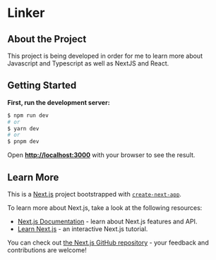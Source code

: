 # Linker

## About the Project
This project is being developed in order for me to learn more about Javascript and Typescript as well as NextJS and React.


## Getting Started

__First, run the development server:__
```bash
$ npm run dev
# or
$ yarn dev
# or
$ pnpm dev
```

Open [__http://localhost:3000__](http://localhost:3000) with your browser to see the result.

## Learn More

This is a [Next.js](https://nextjs.org/) project bootstrapped with [`create-next-app`](https://github.com/vercel/next.js/tree/canary/packages/create-next-app).

To learn more about Next.js, take a look at the following resources:

- [Next.js Documentation](https://nextjs.org/docs) - learn about Next.js features and API.
- [Learn Next.js](https://nextjs.org/learn) - an interactive Next.js tutorial.

You can check out [the Next.js GitHub repository](https://github.com/vercel/next.js/) - your feedback and contributions are welcome!
